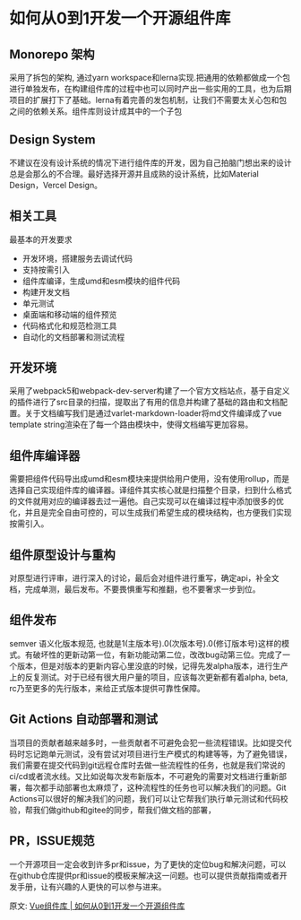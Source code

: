 # 如何从0到1开发一个开源组件库
## Monorepo 架构
采用了拆包的架构, 通过yarn workspace和lerna实现.把通用的依赖都做成一个包进行单独发布，在构建组件库的过程中也可以同时产出一些实用的工具，也为后期项目的扩展打下了基础。lerna有着完善的发包机制，让我们不需要太关心包和包之间的依赖关系。组件库则设计成其中的一个子包
## Design System
不建议在没有设计系统的情况下进行组件库的开发，因为自己拍脑门想出来的设计总是会那么的不合理。最好选择开源并且成熟的设计系统，比如Material Design，Vercel Design。
## 相关工具
最基本的开发要求
- 开发环境，搭建服务去调试代码
- 支持按需引入
- 组件库编译，生成umd和esm模块的组件代码
- 构建开发文档
- 单元测试
- 桌面端和移动端的组件预览
- 代码格式化和规范检测工具
- 自动化的文档部署和测试流程
## 开发环境
采用了webpack5和webpack-dev-server构建了一个官方文档站点，基于自定义的插件进行了src目录的扫描，提取出了有用的信息并构建了基础的路由和文档配置。关于文档编写我们是通过varlet-markdown-loader将md文件编译成了vue template string渲染在了每一个路由模块中，使得文档编写更加容易。
## 组件库编译器
需要把组件代码导出成umd和esm模块来提供给用户使用，没有使用rollup，而是选择自己实现组件库的编译器。译组件其实核心就是扫描整个目录，扫到什么格式的文件就用对应的编译器去过一遍他。自己实现可以在编译过程中添加很多的优化，并且是完全自由可控的，可以生成我们希望生成的模块结构，也方便我们实现按需引入。
## 组件原型设计与重构
对原型进行评审，进行深入的讨论，最后会对组件进行重写，确定api，补全文档，完成单测，最后发布。不要畏惧重写和推翻，也不要奢求一步到位。
## 组件发布
semver 语义化版本规范, 也就是1(主版本号).0(次版本号).0(修订版本号)这样的模式。有破坏性的更新动第一位，有新功能动第二位，改改bug动第三位。完成了一个版本，但是对版本的更新内容心里没底的时候，记得先发alpha版本，进行生产上的反复测试。对于已经有很大用户量的项目，应该每次更新都有着alpha, beta, rc乃至更多的先行版本，来给正式版本提供可靠性保障。
## Git Actions 自动部署和测试
当项目的贡献者越来越多时，一些贡献者不可避免会犯一些流程错误。比如提交代码时忘记跑单元测试，没有尝试对项目进行生产模式的构建等等，为了避免错误，我们需要在提交代码到git远程仓库时去做一些流程性的任务，也就是我们常说的ci/cd或者流水线。又比如说每次发布新版本，不可避免的需要对文档进行重新部署，每次都手动部署也太麻烦了，这种流程性的任务也可以解决我们的问题。Git Actions可以很好的解决我们的问题，我们可以让它帮我们执行单元测试和代码校验，帮我们做github和gitee的同步，帮我们做文档的部署，
## PR，ISSUE规范
一个开源项目一定会收到许多pr和issue，为了更快的定位bug和解决问题，可以在github仓库提供pr和issue的模板来解决这一问题。也可以提供贡献指南或者开发手册，让有兴趣的人更快的可以参与进来。

原文: 
[Vue组件库 | 如何从0到1开发一个开源组件库](https://juejin.cn/post/7010553100222070792)

